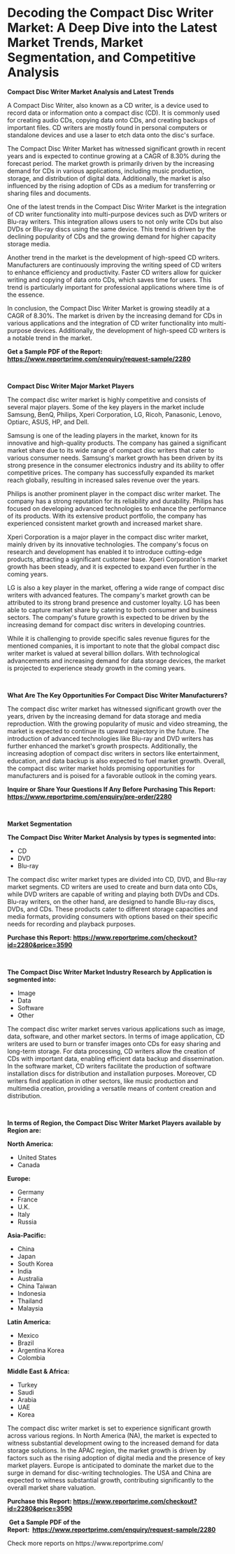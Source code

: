 <p><h1>Decoding the Compact Disc Writer Market: A Deep Dive into the Latest Market Trends, Market Segmentation, and Competitive Analysis</h1></p><p><strong>Compact Disc Writer Market Analysis and Latest Trends</strong></p>
<p><p>A Compact Disc Writer, also known as a CD writer, is a device used to record data or information onto a compact disc (CD). It is commonly used for creating audio CDs, copying data onto CDs, and creating backups of important files. CD writers are mostly found in personal computers or standalone devices and use a laser to etch data onto the disc's surface.</p><p>The Compact Disc Writer Market has witnessed significant growth in recent years and is expected to continue growing at a CAGR of 8.30% during the forecast period. The market growth is primarily driven by the increasing demand for CDs in various applications, including music production, storage, and distribution of digital data. Additionally, the market is also influenced by the rising adoption of CDs as a medium for transferring or sharing files and documents.</p><p>One of the latest trends in the Compact Disc Writer Market is the integration of CD writer functionality into multi-purpose devices such as DVD writers or Blu-ray writers. This integration allows users to not only write CDs but also DVDs or Blu-ray discs using the same device. This trend is driven by the declining popularity of CDs and the growing demand for higher capacity storage media.</p><p>Another trend in the market is the development of high-speed CD writers. Manufacturers are continuously improving the writing speed of CD writers to enhance efficiency and productivity. Faster CD writers allow for quicker writing and copying of data onto CDs, which saves time for users. This trend is particularly important for professional applications where time is of the essence.</p><p>In conclusion, the Compact Disc Writer Market is growing steadily at a CAGR of 8.30%. The market is driven by the increasing demand for CDs in various applications and the integration of CD writer functionality into multi-purpose devices. Additionally, the development of high-speed CD writers is a notable trend in the market.</p></p>
<p><strong>Get a Sample PDF of the Report:&nbsp; <a href="https://www.reportprime.com/enquiry/request-sample/2280">https://www.reportprime.com/enquiry/request-sample/2280</a></strong></p>
<p>&nbsp;</p>
<p><strong>Compact Disc Writer Major Market Players</strong></p>
<p><p>The compact disc writer market is highly competitive and consists of several major players. Some of the key players in the market include Samsung, BenQ, Philips, Xperi Corporation, LG, Ricoh, Panasonic, Lenovo, Optiarc, ASUS, HP, and Dell. </p><p>Samsung is one of the leading players in the market, known for its innovative and high-quality products. The company has gained a significant market share due to its wide range of compact disc writers that cater to various consumer needs. Samsung's market growth has been driven by its strong presence in the consumer electronics industry and its ability to offer competitive prices. The company has successfully expanded its market reach globally, resulting in increased sales revenue over the years.</p><p>Philips is another prominent player in the compact disc writer market. The company has a strong reputation for its reliability and durability. Philips has focused on developing advanced technologies to enhance the performance of its products. With its extensive product portfolio, the company has experienced consistent market growth and increased market share. </p><p>Xperi Corporation is a major player in the compact disc writer market, mainly driven by its innovative technologies. The company's focus on research and development has enabled it to introduce cutting-edge products, attracting a significant customer base. Xperi Corporation's market growth has been steady, and it is expected to expand even further in the coming years.</p><p>LG is also a key player in the market, offering a wide range of compact disc writers with advanced features. The company's market growth can be attributed to its strong brand presence and customer loyalty. LG has been able to capture market share by catering to both consumer and business sectors. The company's future growth is expected to be driven by the increasing demand for compact disc writers in developing countries.</p><p>While it is challenging to provide specific sales revenue figures for the mentioned companies, it is important to note that the global compact disc writer market is valued at several billion dollars. With technological advancements and increasing demand for data storage devices, the market is projected to experience steady growth in the coming years.</p></p>
<p>&nbsp;</p>
<p><strong>What Are The Key Opportunities For Compact Disc Writer Manufacturers?</strong></p>
<p><p>The compact disc writer market has witnessed significant growth over the years, driven by the increasing demand for data storage and media reproduction. With the growing popularity of music and video streaming, the market is expected to continue its upward trajectory in the future. The introduction of advanced technologies like Blu-ray and DVD writers has further enhanced the market's growth prospects. Additionally, the increasing adoption of compact disc writers in sectors like entertainment, education, and data backup is also expected to fuel market growth. Overall, the compact disc writer market holds promising opportunities for manufacturers and is poised for a favorable outlook in the coming years.</p></p>
<p><strong>Inquire or Share Your Questions If Any Before Purchasing This Report: <a href="https://www.reportprime.com/enquiry/pre-order/2280">https://www.reportprime.com/enquiry/pre-order/2280</a></strong></p>
<p>&nbsp;</p>
<p><strong>Market Segmentation</strong></p>
<p><strong>The Compact Disc Writer Market Analysis by types is segmented into:</strong></p>
<p><ul><li>CD</li><li>DVD</li><li>Blu-ray</li></ul></p>
<p><p>The compact disc writer market types are divided into CD, DVD, and Blu-ray market segments. CD writers are used to create and burn data onto CDs, while DVD writers are capable of writing and playing both DVDs and CDs. Blu-ray writers, on the other hand, are designed to handle Blu-ray discs, DVDs, and CDs. These products cater to different storage capacities and media formats, providing consumers with options based on their specific needs for recording and playback purposes.</p></p>
<p><strong>Purchase this Report:&nbsp;<a href="https://www.reportprime.com/checkout?id=2280&price=3590">https://www.reportprime.com/checkout?id=2280&price=3590</a></strong></p>
<p>&nbsp;</p>
<p><strong>The Compact Disc Writer Market Industry Research by Application is segmented into:</strong></p>
<p><ul><li>Image</li><li>Data</li><li>Software</li><li>Other</li></ul></p>
<p><p>The compact disc writer market serves various applications such as image, data, software, and other market sectors. In terms of image application, CD writers are used to burn or transfer images onto CDs for easy sharing and long-term storage. For data processing, CD writers allow the creation of CDs with important data, enabling efficient data backup and dissemination. In the software market, CD writers facilitate the production of software installation discs for distribution and installation purposes. Moreover, CD writers find application in other sectors, like music production and multimedia creation, providing a versatile means of content creation and distribution.</p></p>
<p>&nbsp;</p>
<p><strong>In terms of Region, the Compact Disc Writer Market Players available by Region are:</strong></p>
<p>
    <p> <strong> North America: </strong>
        <ul>
            <li>United States</li>
            <li>Canada</li>
        </ul>
        </p> 
    <p> <strong> Europe: </strong>
        <ul>
            <li>Germany</li>
            <li>France</li>
            <li>U.K.</li>
            <li>Italy</li>
            <li>Russia</li>
        </ul>
        </p> 
    <p> <strong> Asia-Pacific: </strong>
        <ul>
            <li>China</li>
            <li>Japan</li>
            <li>South Korea</li>
            <li>India</li>
            <li>Australia</li>
            <li>China Taiwan</li>
            <li>Indonesia</li>
            <li>Thailand</li>
            <li>Malaysia</li>
        </ul>
        </p> 
    <p> <strong> Latin America: </strong>
        <ul>
            <li>Mexico</li>
            <li>Brazil</li>
            <li>Argentina Korea</li>
            <li>Colombia</li>
        </ul>
        </p> 
    <p> <strong> Middle East & Africa: </strong>
        <ul>
            <li>Turkey</li>
            <li>Saudi</li>
            <li>Arabia</li>
            <li>UAE</li>
            <li>Korea</li>
        </ul>
    </p>
    </p>
<p><p>The compact disc writer market is set to experience significant growth across various regions. In North America (NA), the market is expected to witness substantial development owing to the increased demand for data storage solutions. In the APAC region, the market growth is driven by factors such as the rising adoption of digital media and the presence of key market players. Europe is anticipated to dominate the market due to the surge in demand for disc-writing technologies. The USA and China are expected to witness substantial growth, contributing significantly to the overall market share valuation.</p></p>
<p><strong>Purchase this Report: <a href="https://www.reportprime.com/checkout?id=2280&price=3590">https://www.reportprime.com/checkout?id=2280&price=3590</a></strong></p>
<p>&nbsp;<strong>Get a Sample PDF of the Report:&nbsp;&nbsp;<a href="https://www.reportprime.com/enquiry/request-sample/2280">https://www.reportprime.com/enquiry/request-sample/2280</a></strong></p>
<p><strong></strong></p>
<p>Check more reports on https://www.reportprime.com/</p>